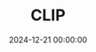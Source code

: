 ---
title: CLIP
date: 2024-12-21 00:00:00
tags:
- 多模态 
- 大模型
- 论文
categories:
- 论文笔记
alias:
- papernotes/clip/
---